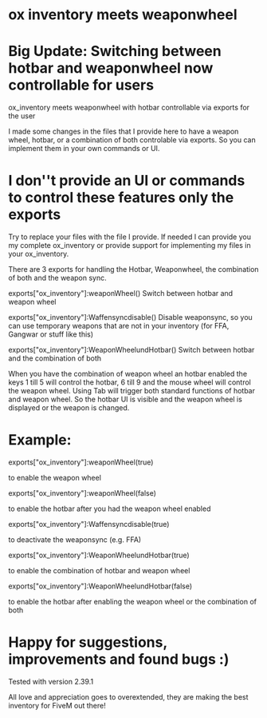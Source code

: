 # ox inventory meets weaponwheel

# Big Update: Switching between hotbar and weaponwheel now controllable for users

ox_inventory meets weaponwheel with hotbar controllable via exports for the user

I made some changes in the files that I provide here to have a weapon wheel, hotbar, or a combination of both controlable via exports. So you can implement them in your own commands or UI. 
# I don''t provide an UI or commands to control these features only the exports

Try to replace your files with the file I provide. If needed I can provide you my complete ox_inventory or provide support for implementing my files in your ox_inventory.

There are 3 exports for handling the Hotbar, Weaponwheel, the combination of both and the weapon sync.

exports["ox_inventory"]:weaponWheel()                Switch between hotbar and weapon wheel

exports["ox_inventory"]:Waffensyncdisable()          Disable weaponsync, so you can use temporary weapons that are not in your inventory (for FFA, Gangwar or stuff like this)

exports["ox_inventory"]:WeaponWheelundHotbar()       Switch between hotbar and the combination of both

When you have the combination of weapon wheel an hotbar enabled the keys 1 till 5 will control the hotbar, 6 till 9 and the mouse wheel will control the weapon wheel. Using Tab will trigger both standard functions of hotbar and weapon wheel. So the hotbar UI is visible and the weapon wheel is displayed or the weapon is changed. 


# Example:

exports["ox_inventory"]:weaponWheel(true)

to enable the weapon wheel

exports["ox_inventory"]:weaponWheel(false)

to enable the hotbar after you had the weapon wheel enabled 

exports["ox_inventory"]:Waffensyncdisable(true)

to deactivate the weaponsync (e.g. FFA)

exports["ox_inventory"]:WeaponWheelundHotbar(true)

to enable the combination of hotbar and weapon wheel

exports["ox_inventory"]:WeaponWheelundHotbar(false)

to enable the hotbar after enabling the weapon wheel or the combination of both

# Happy for suggestions, improvements and found bugs :)

Tested with version 2.39.1

All love and appreciation goes to overextended, they are making the best inventory for FiveM out there!
